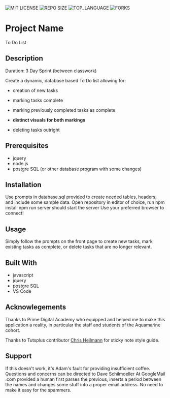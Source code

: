 ![MIT LICENSE](https://img.shields.io/github/license/scottbromander/the_marketplace.svg?style=flat-square)
![REPO SIZE](https://img.shields.io/github/repo-size/scottbromander/the_marketplace.svg?style=flat-square)
![TOP_LANGUAGE](https://img.shields.io/github/languages/top/scottbromander/the_marketplace.svg?style=flat-square)
![FORKS](https://img.shields.io/github/forks/scottbromander/the_marketplace.svg?style=social)

# Project Name

To Do List

## Description

Duration: 3 Day Sprint (between classwork)

Create a dynamic, database based To Do list allowing for:
* creation of new tasks

* marking tasks complete
* marking previously completed tasks as complete
* **distinct visuals for both markings**
* deleting tasks outright

## Prerequisites

* jquery
* node.js
* postgre SQL (or other database program with some changes)

## Installation

Use prompts in database.sql provided to create needed tables, headers, and include some sample data.
Open repository in editor of choice, run npm install
npm run server should start the server
Use your preferred browser to connect!

## Usage

Simply follow the prompts on the front page to create new tasks, mark existing tasks as complete, or delete tasks that are no longer relevant.

## Built With
* javascript
* jquery
* postgre SQL
* VS Code

## Acknowlegements
Thanks to Prime Digital Academy who equipped and helped me to make this application a reality, in particular the staff and students of the Aquamarine cohort.

Thanks to Tutsplus contributor [Chris Heilmann](https://code.tutsplus.com/tutorials/create-a-sticky-note-effect-in-5-easy-steps-with-css3-and-html5--net-13934#:~:text=Scroll%20to%20top-,Chris%20Heilmann,-Last%20updated%20Jan) for sticky note style guide.

## Support
If this doesn't work, it's Adam's fault for providing insufficient coffee. Questions and concerns can be directed to Dave Schilmoeller At GoogleMail .com provided a human first parses the previous, inserts a period between the names and changes some stuff into a proper email address. No need to make it easy for the spammers.